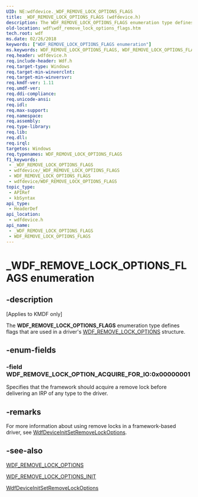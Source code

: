 ```yaml
---
UID: NE:wdfdevice._WDF_REMOVE_LOCK_OPTIONS_FLAGS
title: _WDF_REMOVE_LOCK_OPTIONS_FLAGS (wdfdevice.h)
description: The WDF_REMOVE_LOCK_OPTIONS_FLAGS enumeration type defines flags that are used in a driver's WDF_REMOVE_LOCK_OPTIONS structure.
old-location: wdf\wdf_remove_lock_options_flags.htm
tech.root: wdf
ms.date: 02/26/2018
keywords: ["WDF_REMOVE_LOCK_OPTIONS_FLAGS enumeration"]
ms.keywords: WDF_REMOVE_LOCK_OPTIONS_FLAGS, WDF_REMOVE_LOCK_OPTIONS_FLAGS enumeration, WDF_REMOVE_LOCK_OPTION_ACQUIRE_FOR_IO, _WDF_REMOVE_LOCK_OPTIONS_FLAGS, kmdf.wdf_remove_lock_options_flags, wdf.wdf_remove_lock_options_flags, wdfdevice/WDF_REMOVE_LOCK_OPTIONS_FLAGS, wdfdevice/WDF_REMOVE_LOCK_OPTION_ACQUIRE_FOR_IO
req.header: wdfdevice.h
req.include-header: Wdf.h
req.target-type: Windows
req.target-min-winverclnt: 
req.target-min-winversvr: 
req.kmdf-ver: 1.11
req.umdf-ver: 
req.ddi-compliance: 
req.unicode-ansi: 
req.idl: 
req.max-support: 
req.namespace: 
req.assembly: 
req.type-library: 
req.lib: 
req.dll: 
req.irql: 
targetos: Windows
req.typenames: WDF_REMOVE_LOCK_OPTIONS_FLAGS
f1_keywords:
 - _WDF_REMOVE_LOCK_OPTIONS_FLAGS
 - wdfdevice/_WDF_REMOVE_LOCK_OPTIONS_FLAGS
 - WDF_REMOVE_LOCK_OPTIONS_FLAGS
 - wdfdevice/WDF_REMOVE_LOCK_OPTIONS_FLAGS
topic_type:
 - APIRef
 - kbSyntax
api_type:
 - HeaderDef
api_location:
 - wdfdevice.h
api_name:
 - _WDF_REMOVE_LOCK_OPTIONS_FLAGS
 - WDF_REMOVE_LOCK_OPTIONS_FLAGS
---
```


# _WDF_REMOVE_LOCK_OPTIONS_FLAGS enumeration


## -description

<p class="CCE_Message">[Applies to KMDF only]</p>

The <b>WDF_REMOVE_LOCK_OPTIONS_FLAGS</b> enumeration type defines flags that are used in a driver's <a href="/windows-hardware/drivers/ddi/wdfdevice/ns-wdfdevice-_wdf_remove_lock_options">WDF_REMOVE_LOCK_OPTIONS</a> structure.

## -enum-fields

### -field WDF_REMOVE_LOCK_OPTION_ACQUIRE_FOR_IO:0x00000001

Specifies that the framework should acquire a remove lock before delivering an IRP of any type to the driver.

## -remarks

For more information about using remove locks in a framework-based driver, see <a href="/windows-hardware/drivers/ddi/wdfdevice/nf-wdfdevice-wdfdeviceinitsetremovelockoptions">WdfDeviceInitSetRemoveLockOptions</a>.

## -see-also

<a href="/windows-hardware/drivers/ddi/wdfdevice/ns-wdfdevice-_wdf_remove_lock_options">WDF_REMOVE_LOCK_OPTIONS</a>



<a href="/windows-hardware/drivers/ddi/wdfdevice/nf-wdfdevice-wdf_remove_lock_options_init">WDF_REMOVE_LOCK_OPTIONS_INIT</a>



<a href="/windows-hardware/drivers/ddi/wdfdevice/nf-wdfdevice-wdfdeviceinitsetremovelockoptions">WdfDeviceInitSetRemoveLockOptions</a>

